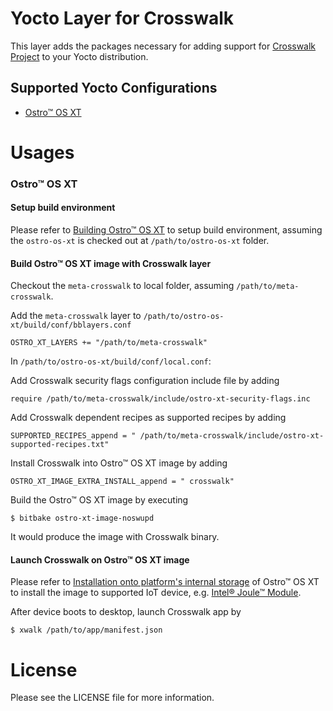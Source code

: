 Yocto Layer for Crosswalk
============================

This layer adds the packages necessary for adding support for [Crosswalk Project](https://crosswalk-project.org/) to your Yocto distribution.

## Supported Yocto Configurations
* [Ostro™ OS XT](https://github.com/ostroproject/ostro-os-xt)

Usages
=====
### Ostro™ OS XT
#### Setup build environment
Please refer to [Building Ostro™ OS XT](https://github.com/ostroproject/ostro-os-xt#building-ostro-tm-os-xt) to setup build environment, assuming the `ostro-os-xt` is checked out at `/path/to/ostro-os-xt` folder.


#### Build Ostro™ OS XT image with Crosswalk layer
Checkout the `meta-crosswalk` to local folder, assuming `/path/to/meta-crosswalk`.

Add the `meta-crosswalk` layer to `/path/to/ostro-os-xt/build/conf/bblayers.conf`
```bitbake
OSTRO_XT_LAYERS += "/path/to/meta-crosswalk"
```

In `/path/to/ostro-os-xt/build/conf/local.conf`:

Add Crosswalk security flags configuration include file by adding
```bitbake
require /path/to/meta-crosswalk/include/ostro-xt-security-flags.inc
```

Add Crosswalk dependent recipes as supported recipes by adding
```bitbake
SUPPORTED_RECIPES_append = " /path/to/meta-crosswalk/include/ostro-xt-supported-recipes.txt"
```

Install Crosswalk into Ostro™ OS XT image by adding
```bitbake
OSTRO_XT_IMAGE_EXTRA_INSTALL_append = " crosswalk"
```

Build the Ostro™ OS XT image by executing
```
$ bitbake ostro-xt-image-noswupd
```

It would produce the image with Crosswalk binary.

#### Launch Crosswalk on Ostro™ OS XT image
Please refer to [Installation onto platform's internal storage](https://github.com/ostroproject/ostro-os-xt#installation-onto-platforms-internal-storage) of Ostro™ OS XT to install the image to supported IoT device, e.g. [Intel® Joule™ Module](https://software.intel.com/en-us/iot/hardware/joule).

After device boots to desktop, launch Crosswalk app by
```
$ xwalk /path/to/app/manifest.json
```

License
=======
Please see the LICENSE file for more information.
